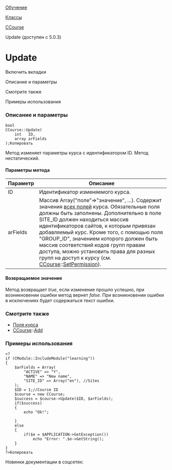 [Обучение](/api_help/learning/index.php)

[Классы](/api_help/learning/classes/index.php)

[CCourse](/api_help/learning/classes/ccourse/index.php)

Update (доступен с 5.0.3)

Update
======

Включить вкладки

Описание и параметры

Смотрите также

Примеры использования

### Описание и параметры

```
bool
CCourse::Update(
	int   ID,
	array arFields
);Копировать
```

Метод изменяет параметры курса с идентификатором ID. Метод нестатический.

#### Параметры метода

| Параметр | Описание |
| --- | --- |
| ID | Идентификатор изменяемого курса. |
| arFields | Массив Array("поле"=>"значение", ...). Содержит значения [всех полей](/api_help/learning/fields.php#course) курса. Обязательные поля должны быть заполнены.  Дополнительно в поле SITE\_ID должен находиться массив идентификаторов сайтов, к которым привязан добавляемый курс.  Кроме того, с помощью поля "GROUP\_ID", значением которого должен быть массив соответствий кодов групп правам доступа, можно установить права для разных групп на доступ к курсу (см. [CCourse](/api_help/learning/classes/ccourse/index.php)::[SetPermission](/api_help/learning/classes/ccourse/setpermission.php)). |

#### Возвращаемое значение

Метод возвращает *true*, если изменение прошло успешно, при
возникновении ошибки метод вернет *false*. При возникновении ошибки в
исключениях будет содержаться текст ошибки.

### Смотрите также

* [Поля курса](/api_help/learning/fields.php#course)
* [CCourse](/api_help/learning/classes/ccourse/index.php)::[Add](/api_help/learning/classes/ccourse/add.php)

### Примеры использования

```
<?
if (CModule::IncludeModule("learning"))
{
	$arFields = Array(
		"ACTIVE" => "Y",
		"NAME" => "New name",
		"SITE_ID" => Array("en"), //Sites
	);
	$ID = 1;//Course ID
	$course = new CCourse;
	$success = $course->Update($ID, $arFields);
	if($success)
	{
		echo "Ok!";
        
	}
	else
	{
		if($e = $APPLICATION->GetException())
			echo "Error: ".$e->GetString();
	}
}
?>Копировать
```

Новинки документации в соцсетях: